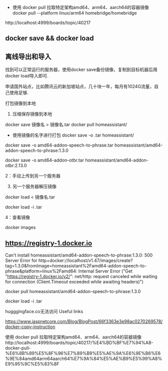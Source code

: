 

- 使用 docker pull 拉取特定架构amd64、arm64、aarch64的容器镜像
docker pull --platform linux/arm64  homebridge/homebridge

http://localhost:4999/boards/topic/40217



## docker save && docker load 

## 离线导出和导入

找到可以正常运行的服务器，使用docker save备份镜像，复制到目标机器后用docker load导入即可.

申请国外站点，比如腾讯云的新加坡站点，几十块一年，每月有1024G流量，自己使用足够.

打包镜像到本地
1. 压缩保存镜像到本地

docker save 镜像名 > 镜像名.tar
docker pull homeassistant/<image-name>

- 使用镜像的名字进行打包
docker save -o <image-name>.tar homeassistant/<image-name>

docker save -o  amd64-addon-speech-to-phrase.tar homeassistant/amd64-addon-speech-to-phrase:1.3.0  

docker save -o  amd64-addon-otbr.tar  homeassistant/amd64-addon-otbr:2.13.0


2：手动上传到另一个服务器

3. 另一个服务器解压镜像

docker load < 镜像名.tar

docker load -i <image-name>.tar

4：查看镜像

docker images

##  https://registry-1.docker.io

Can't install homeassistant/amd64-addon-speech-to-phrase:1.3.0: 500 Server Error for http+docker://localhost/v1.47/images/create?tag=1.3.0&fromImage=homeassistant%2Famd64-addon-speech-to-phrase&platform=linux%2Famd64: Internal Server Error ("Get "https://registry-1.docker.io/v2/": net/http: request canceled while waiting for connection (Client.Timeout exceeded while awaiting headers)")

docker pull homeassistant/amd64-addon-speech-to-phrase:1.3.0

docker load -i <image-name>.tar


hugggingface.co无法访问
Useful links

https://www.iaspnetcore.com/Blog/BlogPost/66f3363e3e98ac0270269578/docker-copy-instruction


使用 docker pull 拉取特定架构amd64、arm64、aarch64的容器镜像
http://localhost:4999/boards/topic/40217/%E4%BD%BF%E7%94%A8-docker-pull-%E6%8B%89%E5%8F%96%E7%89%B9%E5%AE%9A%E6%9E%B6%E6%9E%84amd64arm64aarch64%E7%9A%84%E5%AE%B9%E5%99%A8%E9%95%9C%E5%83%8F
